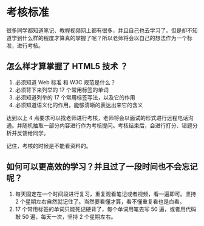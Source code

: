 <script setup>
import { loginRead } from '@/utils/login-read'

loginRead('h10007')
</script>

# <AppCode code="07" /> 考核标准

<ClientOnly><AppRead code="h10007" /></ClientOnly>

很多同学都知道笔记、教程视频网上都有很多，并且自己也去学习了。但是却不知道学到什么样的程度才算真的掌握了呢？所以老师将会以自己的想法作为一个标准，进行考核。

## 怎么样才算掌握了 HTML5 技术 ？

1. 必须知道 Web 标准 和 W3C 规范是什么？
2. 必须背下来列举的 17 个常用标签的单词
3. 必须知道列举的 17 个常用标签写法，以及它的作用
4. 必须知道语义化的作用，能够清晰的表达出来它的含义

达到以上 4 点要求可以找老师进行考核，老师将会以面试的形式进行远程电话沟通。并随机抽取一部分内容进行作为考核提问。考核结束后，会进行打分、错题分析并反馈给同学。

记住，考核的时候是不能看资料的。

## 如何可以更高效的学习？并且过了一段时间也不会忘记呢？

1. 每天固定在一个时间段进行复习，重复观看笔记或者视频，看一遍即可。坚持 2 个星期左右自然就记住了。当然要看懂才算，看不懂重复看也是白看。
2. 17 个常用标签的单词只能死记硬背了，每个单词用笔去写 50 遍，或者用代码敲 50 遍，每天一次，坚持 2 个星期左右。

<AppComment />
